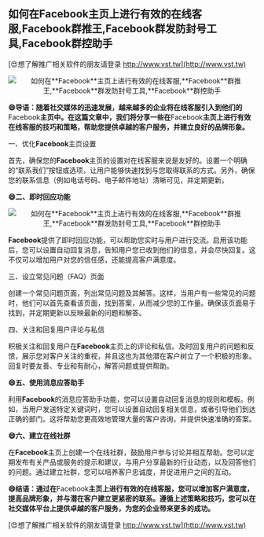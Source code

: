 ## **如何在**Facebook**主页上进行有效的在线客服,**Facebook**群推王,**Facebook**群发防封号工具,**Facebook**群控助手**

[😍想了解推广相关软件的朋友请登录 http://www.vst.tw](http://www.vst.tw)

 <center><img src="https://vst.tw/MP4/tuiguang/png/1.png" alt="如何在**Facebook**主页上进行有效的在线客服,**Facebook**群推王,**Facebook**群发防封号工具,**Facebook**群控助手"></center>

**😄导语：随着社交媒体的迅速发展，越来越多的企业将在线客服引入到他们的**Facebook**主页中。在这篇文章中，我们将分享一些在**Facebook**主页上进行有效在线客服的技巧和策略，帮助您提供卓越的客户服务，并建立良好的品牌形象。**

一、优化**Facebook**主页设置

首先，确保您的**Facebook**主页的设置对在线客服来说是友好的。设置一个明确的“联系我们”按钮或选项，让用户能够快速找到与您取得联系的方式。另外，确保您的联系信息（例如电话号码、电子邮件地址）清晰可见，并定期更新。

**😄二、即时回应功能**

 <center><img src="https://vst.tw/MP4/tuiguang/png/0.png" alt="如何在**Facebook**主页上进行有效的在线客服,**Facebook**群推王,**Facebook**群发防封号工具,**Facebook**群控助手"></center>

**Facebook**提供了即时回应功能，可以帮助您实时与用户进行交流。启用该功能后，您可以设置自动回复消息，告知用户您已收到他们的信息，并会尽快回复。这不仅可以增加用户对您的信任感，还能提高客户满意度。

三、设立常见问题（FAQ）页面

创建一个常见问题页面，列出常见问题及其解答。这样，当用户有一些常见的问题时，他们可以首先查看该页面，找到答案，从而减少您的工作量。确保该页面易于找到，并定期更新以反映最新的问题和解答。

四、关注和回复用户评论与私信

积极关注和回复用户在**Facebook**主页上的评论和私信。及时回复用户的问题和反馈，展示您对客户关注的重视，并且这也为其他潜在客户树立了一个积极的形象。回复时要友善、专业和有耐心，解答问题或提供帮助。

**😄五、使用消息应答助手**

利用**Facebook**的消息应答助手功能，您可以设置自动回复消息的规则和模板。例如，当用户发送特定关键词时，您可以设置自动回复相关信息，或者引导他们到达正确的部门。这将帮助您更高效地管理大量的客户咨询，并提供快速准确的答案。

**😄六、建立在线社群**

在**Facebook**主页上创建一个在线社群，鼓励用户参与讨论并相互帮助。您可以定期发布有关产品或服务的提示和建议，与用户分享最新的行业动态，以及回答他们的问题。通过建立社群，您可以培养客户忠诚度，并促进用户之间的互动。

**😄结语：通过在**Facebook**主页上进行有效的在线客服，您可以增加客户满意度，提高品牌形象，并与潜在客户建立更紧密的联系。遵循上述策略和技巧，您可以在社交媒体平台上提供卓越的客户服务，为您的企业带来更多的成功。**

[😍想了解推广相关软件的朋友请登录 http://www.vst.tw](http://www.vst.tw)



